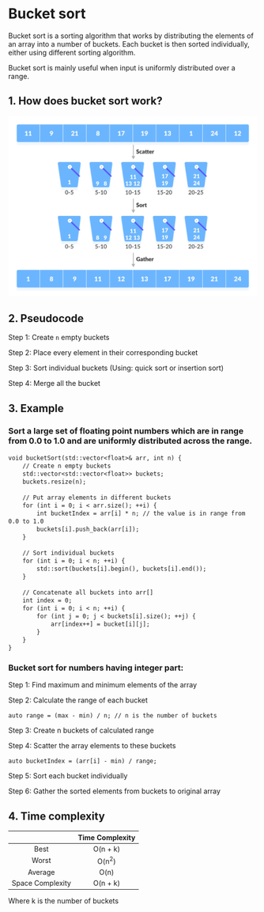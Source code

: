 # Bucket sort

Bucket sort is a sorting algorithm that works by distributing the elements of an array into a number of buckets.
Each bucket is then sorted individually, either using different sorting algorithm.

Bucket sort is mainly useful when input is uniformly distributed over a range.

## 1. How does bucket sort work?

![](../assets/images/algorithms/bucket_sort.png)

## 2. Pseudocode

Step 1: Create `n` empty buckets

Step 2: Place every element in their corresponding bucket

Step 3: Sort individual buckets (Using: quick sort or insertion sort)

Step 4: Merge all the bucket

## 3. Example

### Sort a large set of floating point numbers which are in range from 0.0 to 1.0 and are uniformly distributed across the range.

```
void bucketSort(std::vector<float>& arr, int n) {
    // Create n empty buckets
    std::vector<std::vector<float>> buckets;
    buckets.resize(n);

    // Put array elements in different buckets
    for (int i = 0; i < arr.size(); ++i) {
        int bucketIndex = arr[i] * n; // the value is in range from 0.0 to 1.0
        buckets[i].push_back(arr[i]);
    }

    // Sort individual buckets
    for (int i = 0; i < n; ++i) {
        std::sort(buckets[i].begin(), buckets[i].end());
    }

    // Concatenate all buckets into arr[]
    int index = 0;
    for (int i = 0; i < n; ++i) {
        for (int j = 0; j < buckets[i].size(); ++j) {
            arr[index++] = bucket[i][j];
        }
    }
}
```

### Bucket sort for numbers having integer part:

Step 1: Find maximum and minimum elements of the array

Step 2: Calculate the range of each bucket

```
auto range = (max - min) / n; // n is the number of buckets

```

Step 3: Create n buckets of calculated range

Step 4: Scatter the array elements to these buckets

```
auto bucketIndex = (arr[i] - min) / range;
```

Step 5: Sort each bucket individually

Step 6: Gather the sorted elements from buckets to original array

## 4. Time complexity

|                  | Time Complexity  |
| :--------------: | :--------------: |
|       Best       |     O(n + k)     |
|      Worst       | O(n<sup>2</sup>) |
|     Average      |       O(n)       |
| Space Complexity |     O(n + k)     |

Where k is the number of buckets
